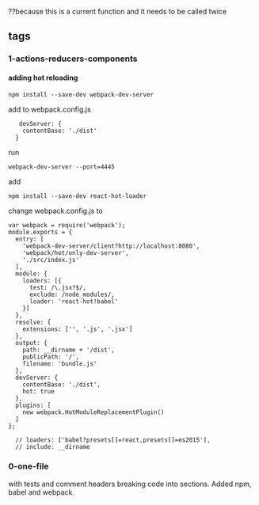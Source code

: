 ??because this is a current function and it needs to be called twice

## tags 


### 1-actions-reducers-components
#### adding hot reloading
    npm install --save-dev webpack-dev-server

add to webpack.config.js

       devServer: {
        contentBase: './dist'
      }    
run

    webpack-dev-server --port=4445
add

    npm install --save-dev react-hot-loader
change webpack.config.js to

    var webpack = require('webpack');
    module.exports = {
      entry: [
        'webpack-dev-server/client?http://localhost:8080',
        'webpack/hot/only-dev-server',
        './src/index.js'
      ],
      module: {
        loaders: [{
          test: /\.jsx?$/,
          exclude: /node_modules/,
          loader: 'react-hot!babel'
        }]
      },
      resolve: {
        extensions: ['', '.js', '.jsx']
      },
      output: {
        path: __dirname + '/dist',
        publicPath: '/',
        filename: 'bundle.js'
      },
      devServer: {
        contentBase: './dist',
        hot: true
      },
      plugins: [
        new webpack.HotModuleReplacementPlugin()
      ]
    };

      // loaders: ['babel?presets[]=react,presets[]=es2015'],
      // include: __dirname

### 0-one-file
with tests and comment headers breaking code into sections. Added npm, babel and webpack.